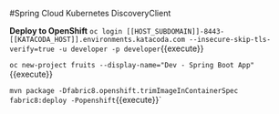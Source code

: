 #Spring Cloud Kubernetes DiscoveryClient

**Deploy to OpenShift**
``oc login [[HOST_SUBDOMAIN]]-8443-[[KATACODA_HOST]].environments.katacoda.com --insecure-skip-tls-verify=true -u developer -p developer``{{execute}}

``oc new-project fruits --display-name="Dev - Spring Boot App"``{{execute}}

``mvn package -Dfabric8.openshift.trimImageInContainerSpec fabric8:deploy -Popenshift``{{execute}}`